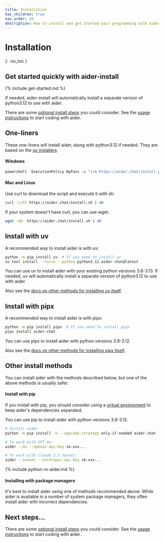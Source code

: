 ```yaml
---
title: Installation
has_children: true
nav_order: 20
description: How to install and get started pair programming with aider.
---
```


# Installation
{: .no_toc }


## Get started quickly with aider-install

{% include get-started.md %}

If needed, 
aider-install will automatically install a separate version of python3.12 to use with aider.

There are some [optional install steps](/docs/install/optional.html) you could consider.
See the [usage instructions](https://aider.chat/docs/usage.html) to start coding with aider.

## One-liners

These one-liners will install aider, along with python3.12 if needed.
They are based on the 
[uv installers](https://docs.astral.sh/uv/getting-started/installation/).

#### Windows

```powershell
powershell -ExecutionPolicy ByPass -c "irm https://aider.chat/install.ps1 | iex"
```

#### Mac and Linux

Use curl to download the script and execute it with sh:

```bash
curl -LsSf https://aider.chat/install.sh | sh
```

If your system doesn't have curl, you can use wget:

```bash
wget -qO- https://aider.chat/install.sh | sh
```


## Install with uv

A recommended way to install aider is with uv:

```bash
python -m pip install uv  # If you need to install uv
uv tool install --force --python python3.12 aider-chat@latest
```

You can use uv to install aider with your existing python versions 3.8-3.13.
If needed, 
uv will automatically install a separate version of python3.12 to use with aider.

Also see the
[docs on other methods for installing uv itself](https://docs.astral.sh/uv/getting-started/installation/).

## Install with pipx

A recommended way to install aider is with pipx:

```bash
python -m pip install pipx  # If you need to install pipx
pipx install aider-chat
```

You can use pipx to install aider with python versions 3.9-3.12.

Also see the
[docs on other methods for installing pipx itself](https://pipx.pypa.io/stable/installation/).

## Other install methods

You can install aider with the methods described below, but one of the above
methods is usually safer.

#### Install with pip

If you install with pip, you should consider
using a 
[virtual environment](https://docs.python.org/3/library/venv.html)
to keep aider's dependencies separated.


You can use pip to install aider with python versions 3.9-3.12.

```bash
# Install aider
python -m pip install -U --upgrade-strategy only-if-needed aider-chat

# To work with GPT-4o:
aider --4o --openai-api-key sk-xxx...

# To work with Claude 3.5 Sonnet:
aider --sonnet --anthropic-api-key sk-xxx...
```

{% include python-m-aider.md %}

#### Installing with package managers

It's best to install aider using one of methods
recommended above.
While aider is available in a number of system package managers,
they often install aider with incorrect dependencies.

## Next steps...

There are some [optional install steps](/docs/install/optional.html) you could consider.
See the [usage instructions](https://aider.chat/docs/usage.html) to start coding with aider.

